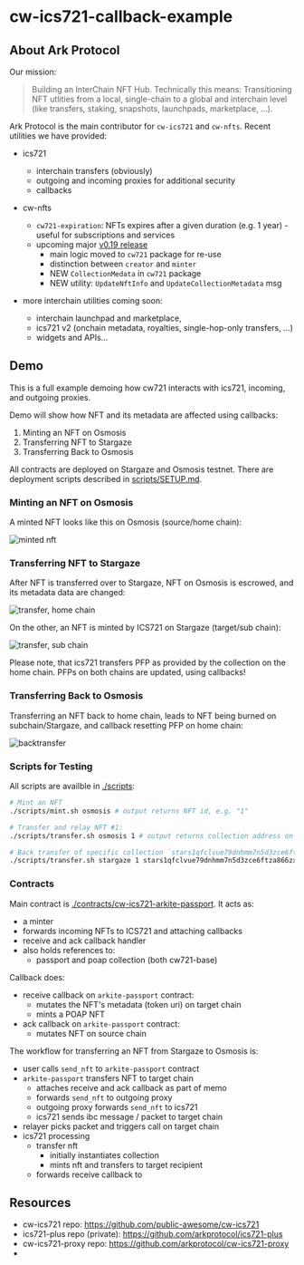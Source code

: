 # cw-ics721-callback-example

## About Ark Protocol

Our mission:

> Building an InterChain NFT Hub. Technically this means:
> Transitioning NFT utlities from a local, single-chain to a global and interchain level (like transfers, staking, snapshots, launchpads, marketplace, ...).

Ark Protocol is the main contributor for `cw-ics721` and `cw-nfts`. Recent utilities we have provided:

- ics721
  - interchain transfers (obviously)
  - outgoing and incoming proxies for additional security
  - callbacks
- cw-nfts
  - `cw721-expiration`: NFTs expires after a given duration (e.g. 1 year) - useful for subscriptions and services
  - upcoming major [v0.19 release](https://github.com/CosmWasm/cw-nfts/pull/156)
    - main logic moved to `cw721` package for re-use
    - distinction between `creator` and `minter`
    - NEW `CollectionMedata` in `cw721` package
    - NEW utility: `UpdateNftInfo` and `UpdateCollectionMetadata` msg

- more interchain utilities coming soon:
  - interchain launchpad and marketplace,
  - ics721 v2 (onchain metadata, royalties, single-hop-only transfers, ...)
  - widgets and APIs...

## Demo

This is a full example demoing how cw721 interacts with ics721, incoming, and outgoing proxies.

Demo will show how NFT and its metadata are affected using callbacks:

1. Minting an NFT on Osmosis
2. Transferring NFT to Stargaze
3. Transferring Back to Osmosis

All contracts are deployed on Stargaze and Osmosis testnet. There are deployment scripts described in  [scripts/SETUP.md](./scripts/SETUP.md).

### Minting an NFT on Osmosis

A minted NFT looks like this on Osmosis (source/home chain):

![minted nft](https://github.com/arkprotocol/cw-ics721-callback-example/blob/main/public/passport_osmosis01_home.png?raw=true)

### Transferring NFT to Stargaze

After NFT is transferred over to Stargaze, NFT on Osmosis is escrowed, and its metadata data are changed:

![transfer, home chain](https://github.com/arkprotocol/cw-ics721-callback-example/blob/main/public/passport_osmosis02_away.png?raw=true)

On the other, an NFT is minted by ICS721 on Stargaze (target/sub chain):

![transfer, sub chain](https://github.com/arkprotocol/cw-ics721-callback-example/blob/main/public/passport_osmosis03_transferred.png?raw=true)

Please note, that ics721 transfers PFP as provided by the collection on the home chain. PFPs on both chains are updated, using callbacks!

### Transferring Back to Osmosis

Transferring an NFT back to home chain, leads to NFT being burned on subchain/Stargaze, and callback resetting PFP on home chain:

![backtransfer](https://github.com/arkprotocol/cw-ics721-callback-example/blob/main/public/passport_osmosis01_home.png?raw=true)

### Scripts for Testing

All scripts are availble in [./scripts](./scripts/):

```sh
# Mint an NFT
./scripts/mint.sh osmosis # output returns NFT id, e.g. "1"

# Transfer and relay NFT #1:
./scripts/transfer.sh osmosis 1 # output returns collection address on target chain, e.g. "stars1qfclvue79dnhmm7n5d3zce6ftza866zxl57se2s47mrfkf3cetgsew2fmj"

# Back transfer of specific collection `stars1qfclvue79dnhmm7n5d3zce6ftza866zxl57se2s47mrfkf3cetgsew2fmj`
./scripts/transfer.sh stargaze 1 stars1qfclvue79dnhmm7n5d3zce6ftza866zxl57se2s47mrfkf3cetgsew2fmj

```

### Contracts

Main contract is [./contracts/cw-ics721-arkite-passport](./contracts/cw-ics721-arkite-passport/). It acts as:

- a minter
- forwards incoming NFTs to ICS721 and attaching callbacks
- receive and ack callback handler
- also holds references to:
  - passport and poap collection (both cw721-base)

Callback does:

- receive callback on `arkite-passport` contract:
  - mutates the NFT's metadata (token uri) on target chain
  - mints a POAP NFT
- ack callback on `arkite-passport` contract:
  - mutates NFT on source chain

The workflow for transferring an NFT from Stargaze to Osmosis is:

- user calls `send_nft` to `arkite-passport` contract
- `arkite-passport` transfers NFT to target chain
  - attaches receive and ack callback as part of memo
  - forwards `send_nft` to outgoing proxy
  - outgoing proxy forwards `send_nft` to ics721
  - ics721 sends ibc message / packet to target chain
- relayer picks packet and triggers call on target chain
- ics721 processing
  - transfer nft
    - initially instantiates collection
    - mints nft and transfers to target recipient
  - forwards receive callback to 

## Resources

- cw-ics721 repo: https://github.com/public-awesome/cw-ics721
- ics721-plus repo (private): https://github.com/arkprotocol/ics721-plus
- cw-ics721-proxy repo: https://github.com/arkprotocol/cw-ics721-proxy
- 
